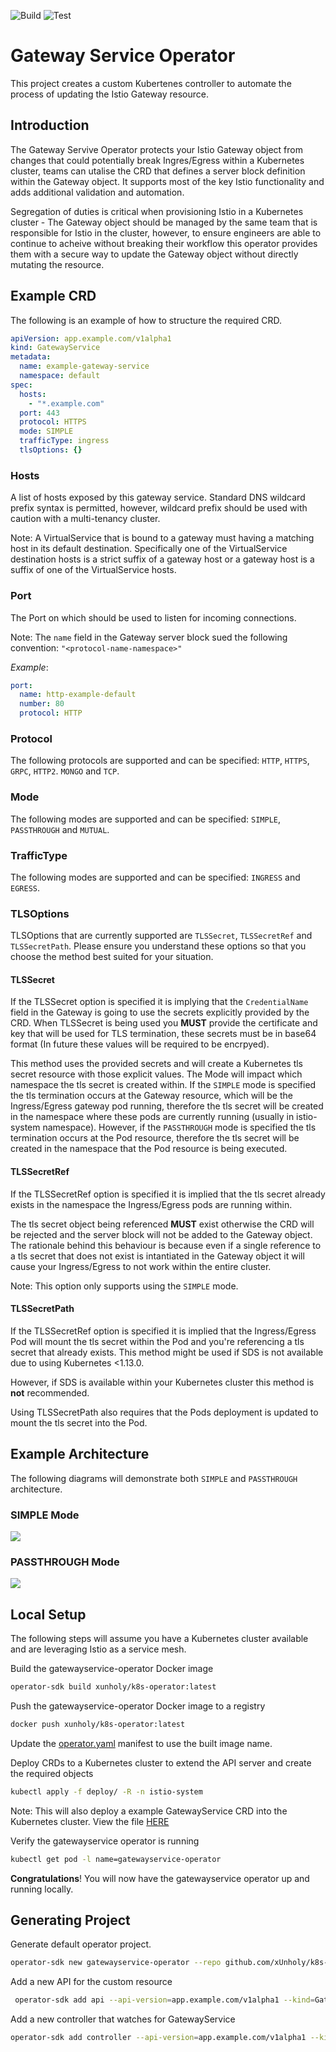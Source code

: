 ![Build](https://github.com/xUnholy/k8s-istio-certificate-operator/workflows/Build%20And%20Push/badge.svg)
![Test](https://github.com/xUnholy/k8s-istio-certificate-operator/workflows/Unit%20Test/badge.svg)

# Gateway Service Operator

This project creates a custom Kubertenes controller to automate the process of updating the Istio Gateway resource.

## Introduction

The Gateway Servive Operator protects your Istio Gateway object from changes that could potentially break Ingres/Egress within a Kubernetes cluster, teams can utalise the CRD that defines a server block definition within the Gateway object. It supports most of the key Istio functionality and adds additional validation and automation.

Segregation of duties is critical when provisioning Istio in a Kubernetes cluster - The Gateway object should be managed by the same team that is responsible for Istio in the cluster, however, to ensure engineers are able to continue to acheive without breaking their workflow this operator provides them with a secure way to update the Gateway object without directly mutating the resource.

## Example CRD

The following is an example of how to structure the required CRD.

```yaml
apiVersion: app.example.com/v1alpha1
kind: GatewayService
metadata:
  name: example-gateway-service
  namespace: default
spec:
  hosts:
    - "*.example.com"
  port: 443
  protocol: HTTPS
  mode: SIMPLE
  trafficType: ingress
  tlsOptions: {}
```

### Hosts

A list of hosts exposed by this gateway service. Standard DNS wildcard prefix syntax is permitted, however, wildcard prefix should be used with caution with a multi-tenancy cluster.

Note: A VirtualService that is bound to a gateway must having a matching host in its default destination. Specifically one of the VirtualService destination hosts is a strict suffix of a gateway host or a gateway host is a suffix of one of the VirtualService hosts.

### Port

The Port on which should be used to listen for incoming connections.

Note: The `name` field in the Gateway server block sued the following convention: `"<protocol-name-namespace>"`

*Example*:

```yaml
port:
  name: http-example-default
  number: 80
  protocol: HTTP
```

### Protocol

The following protocols are supported and can be specified: `HTTP`, `HTTPS`, `GRPC`, `HTTP2`. `MONGO` and `TCP`.

### Mode

The following modes are supported and can be specified: `SIMPLE`, `PASSTHROUGH` and `MUTUAL`.

### TrafficType

The following modes are supported and can be specified: `INGRESS` and `EGRESS`.

### TLSOptions

TLSOptions that are currently supported are `TLSSecret`, `TLSSecretRef` and `TLSSecretPath`. Please ensure you understand these options so that you choose the method best suited for your situation.

#### TLSSecret

If the TLSSecret option is specified it is implying that the `CredentialName` field in the Gateway is going to use the secrets explicitly provided by the CRD. When TLSSecret is being used you **MUST** provide the certificate and key that will be used for TLS termination, these secrets must be in base64 format (In future these values will be required to be encrpyed).

This method uses the provided secrets and will create a Kubernetes tls secret resource with those explicit values. The Mode will impact which namespace the tls secret is created within. If the `SIMPLE` mode is specified the tls termination occurs at the Gateway resource, which will be the Ingress/Egress gateway pod running, therefore the tls secret will be created in the namespace where these pods are currently running (usually in istio-system namespace). However, if the `PASSTHROUGH` mode is specified the tls termination occurs at the Pod resource, therefore the tls secret will be created in the namespace that the Pod resource is being executed.

#### TLSSecretRef

If the TLSSecretRef option is specified it is implied that the tls secret already exists in the namespace the Ingress/Egress pods are running within.

The tls secret object being referenced **MUST** exist otherwise the CRD will be rejected and the server block will not be added to the Gateway object. The rationale behind this behaviour is because even if a single reference to a tls secret that does not exist is intantiated in the Gateway object it will cause your Ingress/Egress to not work within the entire cluster.

Note: This option only supports using the `SIMPLE` mode.

#### TLSSecretPath

If the TLSSecretRef option is specified it is implied that the Ingress/Egress Pod will mount the tls secret within the Pod and you're referencing a tls secret that already exists. This method might be used if SDS is not available due to using Kubernetes <1.13.0.

However, if SDS is available within your Kubernetes cluster this method is **not** recommended.

Using TLSSecretPath also requires that the Pods deployment is updated to mount the tls secret into the Pod.

## Example Architecture

The following diagrams will demonstrate both `SIMPLE` and `PASSTHROUGH` architecture.

### SIMPLE Mode

<img src="./docs/images/architecture-simple.png"/>

### PASSTHROUGH Mode

<img src="./docs/images/architecture-passthrough.png"/>

## Local Setup

The following steps will assume you have a Kubernetes cluster available and are leveraging Istio as a service mesh.

Build the gatewayservice-operator Docker image

```bash
operator-sdk build xunholy/k8s-operator:latest
```

Push the gatewayservice-operator Docker image to a registry

```bash
docker push xunholy/k8s-operator:latest
```

Update the [operator.yaml](gatewayservice-operator/deploy/operator.yaml) manifest to use the built image name.

Deploy CRDs to a Kubernetes cluster to extend the API server and create the required objects

```bash
kubectl apply -f deploy/ -R -n istio-system
```

Note: This will also deploy a example GatewayService CRD into the Kubernetes cluster. View the file [HERE](gatewayservice-operator/deploy/crds/app_v1alpha1_gatewayservice_cr.yaml)

Verify the gatewayservice operator is running

```bash
kubectl get pod -l name=gatewayservice-operator
```

**Congratulations**! You will now have the gatewayservice operator up and running locally.

## Generating Project

Generate default operator project.

```bash
operator-sdk new gatewayservice-operator --repo github.com/xUnholy/k8s-operator
```

Add a new API for the custom resource

```bash
 operator-sdk add api --api-version=app.example.com/v1alpha1 --kind=GatewayService
```

Add a new controller that watches for GatewayService

```bash
operator-sdk add controller --api-version=app.example.com/v1alpha1 --kind=GatewayService
```
